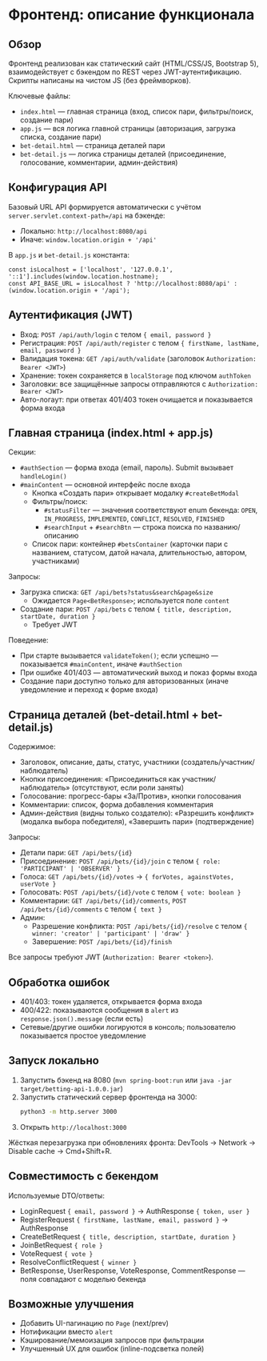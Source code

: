 # Фронтенд: описание функционала

## Обзор
Фронтенд реализован как статический сайт (HTML/CSS/JS, Bootstrap 5), взаимодействует с бэкендом по REST через JWT-аутентификацию. Скрипты написаны на чистом JS (без фреймворков).

Ключевые файлы:
- `index.html` — главная страница (вход, список пари, фильтры/поиск, создание пари)
- `app.js` — вся логика главной страницы (авторизация, загрузка списка, создание пари)
- `bet-detail.html` — страница деталей пари
- `bet-detail.js` — логика страницы деталей (присоединение, голосование, комментарии, админ-действия)

## Конфигурация API
Базовый URL API формируется автоматически с учётом `server.servlet.context-path=/api` на бэкенде:
- Локально: `http://localhost:8080/api`
- Иначе: `window.location.origin + '/api'`

В `app.js` и `bet-detail.js` константа:
```
const isLocalhost = ['localhost', '127.0.0.1', '::1'].includes(window.location.hostname);
const API_BASE_URL = isLocalhost ? 'http://localhost:8080/api' : (window.location.origin + '/api');
```

## Аутентификация (JWT)
- Вход: `POST /api/auth/login` с телом `{ email, password }`
- Регистрация: `POST /api/auth/register` с телом `{ firstName, lastName, email, password }`
- Валидация токена: `GET /api/auth/validate` (заголовок `Authorization: Bearer <JWT>`)
- Хранение: токен сохраняется в `localStorage` под ключом `authToken`
- Заголовки: все защищённые запросы отправляются с `Authorization: Bearer <JWT>`
- Авто-логаут: при ответах 401/403 токен очищается и показывается форма входа

## Главная страница (index.html + app.js)
Секции:
- `#authSection` — форма входа (email, пароль). Submit вызывает `handleLogin()`
- `#mainContent` — основной интерфейс после входа
  - Кнопка «Создать пари» открывает модалку `#createBetModal`
  - Фильтры/поиск:
    - `#statusFilter` — значения соответствуют enum бекенда: `OPEN`, `IN_PROGRESS`, `IMPLEMENTED`, `CONFLICT`, `RESOLVED`, `FINISHED`
    - `#searchInput` + `#searchBtn` — строка поиска по названию/описанию
  - Список пари: контейнер `#betsContainer` (карточки пари с названием, статусом, датой начала, длительностью, автором, участниками)

Запросы:
- Загрузка списка: `GET /api/bets?status&search&page&size`
  - Ожидается `Page<BetResponse>`; используется поле `content`
- Создание пари: `POST /api/bets` с телом `{ title, description, startDate, duration }`
  - Требует JWT

Поведение:
- При старте вызывается `validateToken()`; если успешно — показывается `#mainContent`, иначе `#authSection`
- При ошибке 401/403 — автоматический выход и показ формы входа
- Создание пари доступно только для авторизованных (иначе уведомление и переход к форме входа)

## Страница деталей (bet-detail.html + bet-detail.js)
Содержимое:
- Заголовок, описание, даты, статус, участники (создатель/участник/наблюдатель)
- Кнопки присоединения: «Присоединиться как участник/наблюдатель» (отсутствуют, если роли заняты)
- Голосование: прогресс-бары «За/Против», кнопки голосования
- Комментарии: список, форма добавления комментария
- Админ-действия (видны только создателю): «Разрешить конфликт» (модалка выбора победителя), «Завершить пари» (подтверждение)

Запросы:
- Детали пари: `GET /api/bets/{id}`
- Присоединение: `POST /api/bets/{id}/join` с телом `{ role: 'PARTICIPANT' | 'OBSERVER' }`
- Голоса: `GET /api/bets/{id}/votes` → `{ forVotes, againstVotes, userVote }`
- Голосовать: `POST /api/bets/{id}/vote` с телом `{ vote: boolean }`
- Комментарии: `GET /api/bets/{id}/comments`, `POST /api/bets/{id}/comments` с телом `{ text }`
- Админ:
  - Разрешение конфликта: `POST /api/bets/{id}/resolve` с телом `{ winner: 'creator' | 'participant' | 'draw' }`
  - Завершение: `POST /api/bets/{id}/finish`

Все запросы требуют JWT (`Authorization: Bearer <token>`).

## Обработка ошибок
- 401/403: токен удаляется, открывается форма входа
- 400/422: показываются сообщения в `alert` из `response.json().message` (если есть)
- Сетевые/другие ошибки логируются в консоль; пользователю показывается простое уведомление

## Запуск локально
1. Запустить бэкенд на 8080 (`mvn spring-boot:run` или `java -jar target/betting-api-1.0.0.jar`)
2. Запустить статический сервер фронтенда на 3000:
   ```bash
   python3 -m http.server 3000
   ```
3. Открыть `http://localhost:3000`

Жёсткая перезагрузка при обновлениях фронта: DevTools → Network → Disable cache → Cmd+Shift+R.

## Совместимость с бекендом
Используемые DTO/ответы:
- LoginRequest `{ email, password }` → AuthResponse `{ token, user }`
- RegisterRequest `{ firstName, lastName, email, password }` → AuthResponse
- CreateBetRequest `{ title, description, startDate, duration }`
- JoinBetRequest `{ role }`
- VoteRequest `{ vote }`
- ResolveConflictRequest `{ winner }`
- BetResponse, UserResponse, VoteResponse, CommentResponse — поля совпадают с моделью бекенда

## Возможные улучшения
- Добавить UI-пагинацию по `Page` (next/prev)
- Нотификации вместо `alert`
- Кэширование/мемоизация запросов при фильтрации
- Улучшенный UX для ошибок (inline-подсветка полей) 